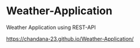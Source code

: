 # Weather-Application
Weather Application using REST-API


https://chandana-23.github.io/Weather-Application/
